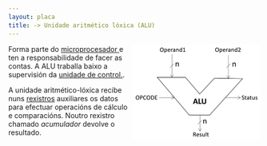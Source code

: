 ```yaml
---
layout: placa
title: -> Unidade aritmético lóxica (ALU)
---
```



<img style="float: right;" alt="unidade aritmético lóxica" src="/imaxes/alu.png" width="256px">


Forma parte do [microprocesador ]({{site.url}}/placa/02cpu) e ten a responsabilidade de facer as contas. A ALU traballa baixo a supervisión da [unidade de control.]({{site.url}}/placa/04UC).


A unidade aritmético-lóxica recibe nuns [rexistros]({{site.url}}/placa/10rexistros) auxiliares os datos para efectuar operacións de cálculo e comparacións. Noutro rexistro chamado _acumulador_ devolve o resultado.
